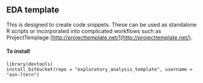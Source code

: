 EDA template
---

This is designed to create code snippets.  These can be used as standalone R scripts or incorporated into complicated workflows such as ProjectTemplage [http://projecttemplate.net/](http://projecttemplate.net/).

#### To install
    library(devtools)
    install_bitbucket(repo = "exploratory_analysis_template", username = "asn-ltern")
